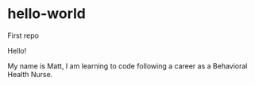 # hello-world
First repo


Hello!

My name is Matt, I am learning to code following a career as a Behavioral Health Nurse. 

